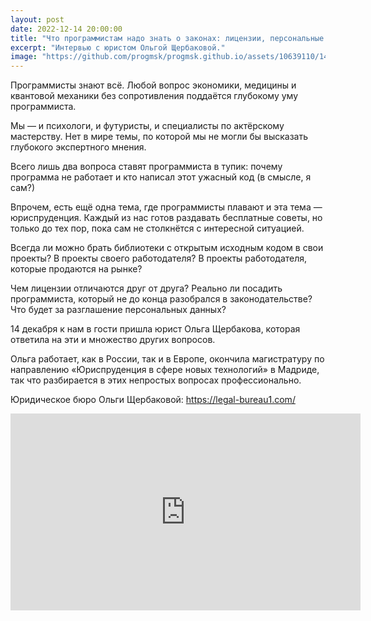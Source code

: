 ```yaml
---
layout: post
date: 2022-12-14 20:00:00
title: "Что программистам надо знать о законах: лицензии, персональные данные, работодатели"
excerpt: "Интервью с юристом Ольгой Щербаковой."
image: "https://github.com/progmsk/progmsk.github.io/assets/10639110/14cb4208-ebca-4cc9-a583-5b5507096f8e"
---
```


Программисты знают всё. Любой вопрос экономики, медицины и квантовой механики без сопротивления поддаётся глубокому уму программиста.

Мы — и психологи, и футуристы, и специалисты по актёрскому мастерству. Нет в мире темы, по которой мы не могли бы высказать глубокого экспертного мнения.

Всего лишь два вопроса ставят программиста в тупик: почему программа не работает и кто написал этот ужасный код (в смысле, я сам?)

Впрочем, есть ещё одна тема, где программисты плавают и эта тема — юриспруденция. Каждый из нас готов раздавать бесплатные советы, но только до тех пор, пока сам не столкнётся с интересной ситуацией.

Всегда ли можно брать библиотеки с открытым исходным кодом в свои проекты? В проекты своего работодателя? В проекты работодателя, которые продаются на рынке?

Чем лицензии отличаются друг от друга? Реально ли посадить программиста, который не до конца разобрался в законодательстве? Что будет за разглашение персональных данных?

14 декабря к нам в гости пришла юрист Ольга Щербакова, которая ответила на эти и множество других вопросов.

Ольга работает, как в России, так и в Европе, окончила магистратуру по направлению «Юриспруденция в сфере новых технологий» в Мадриде, так что разбирается в этих непростых вопросах профессионально.

Юридическое бюро Ольги Щербаковой: https://legal-bureau1.com/

<div class="video">
    <iframe width="560" height="315" src="https://www.youtube.com/embed/4kiqhUzmp8I" title="YouTube video player" frameborder="0" allow="accelerometer; autoplay; clipboard-write; encrypted-media; gyroscope; picture-in-picture; web-share" allowfullscreen></iframe>
</div>
